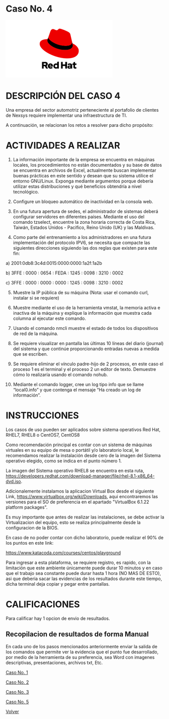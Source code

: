 # Caso No. 4

![Ref](Images/red-hat-logo.png)

# DESCRIPCIÓN DEL CASO 4

Una empresa del sector automotriz perteneciente al portafolio de clientes de Nexsys requiere implementar una infraestructura de TI. 

A continuación, se relacionan los retos a resolver para dicho propósito:

# ACTIVIDADES A REALIZAR

1.	La información importante de la empresa se encuentra en máquinas locales, los procedimientos no están documentados y su base de datos se encuentra en archivos de Excel, actualmente buscan implementar buenas prácticas en este sentido y desean que su sistema utilice el entorno GNU/Linux. Exponga mediante argumentos porque debería utilizar estas distribuciones y qué beneficios obtendría a nivel tecnológico.

2.	Configure un bloqueo automático de inactividad en la consola web.

3.	En una futura apertura de sedes, el administrador de sistemas deberá configurar servidores en diferentes países. Mediante el uso del comando tzselect, encuentre la zona horaria correcta de Costa Rica, Taiwán, Estados Unidos - Pacifico, Reino Unido (UK) y las Maldivas.

4.	Como parte del entrenamiento a los administradores en una futura implementación del protocolo IPV6, se necesita que compacte las siguientes direcciones siguiendo las dos reglas que existen para este fin:

a)	2001:0db8:3c4d:0015:0000:0000:1a2f:1a2b

b)	3FFE  :  0000  :  0654  :  FEDA  :  1245  :  0098  :  3210  :  0002

c)	3FFE  :  0000  :  0000  :  0000  :  1245  :  0098  :  3210  :  0002

5.	Muestre la IP pública de su máquina (Nota: usar el comando curl, instalar si se requiere)

6.	Muestre mediante el uso de la herramienta vmstat, la memoria activa e inactiva de la máquina y explique la información que muestra cada columna al ejecutar este comando.

7.	Usando el comando nmcli muestre el estado de todos los dispositivos de red de la máquina.

8.	Se requiere visualizar en pantalla las últimas 10 líneas del diario (journal) del sistema y que continúe proporcionando entradas nuevas a medida que se escriben.
	
9.	Se requiere eliminar el vínculo padre-hijo de 2 procesos, en este caso el proceso 1 es el terminal y el proceso 2 un editor de texto. Demuestre cómo lo realizaría usando el comando nohub.
	
10.	Mediante el comando logger, cree un log tipo info que se llame “local0.info” y que contenga el mensaje “Ha creado un log de información”.

# INSTRUCCIONES

Los casos de uso pueden ser aplicados sobre sistema operativos Red Hat, RHEL7, RHEL8 o CentOS7, CentOS8

Como recomendación principal es contar con un sistema de máquinas virtuales en su equipo de mesa o portátil y/o laboratorio local, le recomendamos realizar la instalación desde cero de la imagen del Sistema operativo elegido, como se indica en el punto número 1.

La imagen del Sistema operativo RHEL8 se encuentra en esta ruta, https://developers.redhat.com/download-manager/file/rhel-8.1-x86_64-dvd.iso. 

Adicionalemente instalamos la aplicacion Virtual Box desde el siguiente Link, https://www.virtualbox.org/wiki/Downloads, aqui encontraremos las versiones para el SO de preferencia en el apartado "VirtualBox 6.1.22 platform packages".

Es muy importante que antes de realizar las instalaciones, se debe activar la Virtualizacion del equipo, esto se realiza principalmente desde la configuracion de la BIOS.

En caso de no poder contar con dicho laboratorio, puede realizar el 90% de los puntos en este link:

https://www.katacoda.com/courses/centos/playground

Para ingresar a esta plataforma, se requiere registro, es rapido, con la limitación que este ambiente únicamente puede durar 10 minutos y en caso que el trabajo sea constante puede durar hasta 1 hora (NO MAS DE ESTO), asi que deberia sacar las evidencias de los resultados durante este tiempo, dicha terminal deja copiar y pegar entre pantallas.

# CALIFICACIONES
Para calificar hay 1 opcion de envio de resultados.

## Recopilacion de resultados de forma Manual
En cada uno de los pasos mencionados anteriormente enviar la salida de los comandos que permite ver la evidencia que el punto fue desarrollado, por medio de la herramienta de su preferencia, sea Word con imagenes descriptivas, presentaciones, archivos txt, Etc.

[Caso No. 1](Caso1.md)

[Caso No. 2](Caso2.md)

[Caso No. 3](caso3.md)

[Caso No. 5](caso5.md)

[Volver](README.md)
